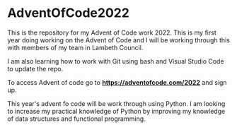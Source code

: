 # AdventOfCode2022
This is the repository for my Advent of Code work 2022. This is my first year doing working on the Advent of Code and I will be working through this with members of my team in Lambeth Council.

I am also learning how to work with Git using bash and Visual Studio Code to update the repo.

To access Advent of code go to __https://adventofcode.com/2022__ and sign up.

This year's advent fo code will be work through using Python. I am looking to increase my practical knowledge of Python by improving my knowledge of data structures and functional programming.